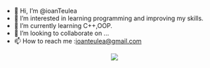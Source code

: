 - 👋 Hi, I’m @ioanTeulea
- 👀 I’m interested in learning programming and improving my skills.
- 🌱 I’m currently learning C++,OOP.
- 💞️ I’m looking to collaborate on ...
- 📫 How to reach me :ioanteulea@gmail.com

<p align="center">
  <a href="https://skillicons.dev">
    <img src="https://skillicons.dev/icons?i=git,cpp,qt,html,css,js,java&perline=3" />
  </a>
</p>

<!---
ioanTeulea/ioanTeulea is a ✨ special ✨ repository because its `README.md` (this file) appears on your GitHub profile.
You can click the Preview link to take a look at your changes.
--->
